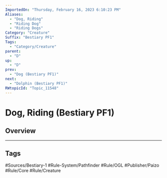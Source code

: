 ```yaml
---
ImportedOn: "Thursday, February 16, 2023 6:10:23 PM"
Aliases:
  - "Dog, Riding"
  - "Riding Dog"
  - "Riding Dogs"
Category: "Creature"
Suffix: "Bestiary PF1"
Tags:
  - "Category/Creature"
parent:
  - "D"
up:
  - "D"
prev:
  - "Dog (Bestiary PF1)"
next:
  - "Dolphin (Bestiary PF1)"
RWtopicId: "Topic_11548"
---
```

# Dog, Riding (Bestiary PF1)
## Overview

---
## Tags
#Sources/Bestiary-1 #Rule-System/Pathfinder #Rule/OGL #Publisher/Paizo #Rule/Core #Rule/Creature

